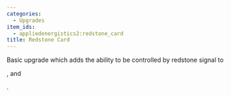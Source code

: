 ```yaml
---
categories:
  - Upgrades
item_ids:
  - appliedenergistics2:redstone_card
title: Redstone Card
---
```


Basic upgrade which adds the ability to be controlled by redstone signal to

<ItemLink id="appliedenergistics2:item_import_bus" />, <ItemLink id="appliedenergistics2:item_export_bus" /> and <ItemLink id="appliedenergistics2:io_port" />

.

<RecipeFor id="appliedenergistics2:redstone_card" />
